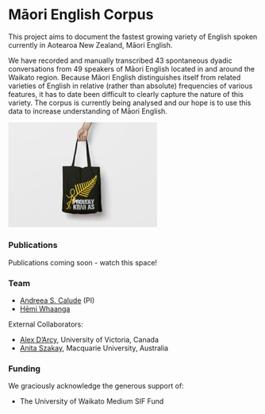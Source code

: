 # Māori English Corpus

This project aims to document the fastest growing variety of English spoken currently in Aotearoa New Zealand, Māori English. 

We have recorded and manually transcribed 43 spontaneous dyadic conversations from 49 speakers of Māori English located in and around the Waikato region. Because Māori English distinguishes itself from related varieties of English in relative (rather than absolute) frequencies of various features, it has to date been difficult to clearly capture the nature of this variety. The corpus is currently being analysed and our hope is to use this data to increase understanding of Māori English.

<img src="../pics/bag.JPG" alt="PakNSave Bag featuring the text 'Proudly Kiwi as'" width="300"/>

### Publications

Publications coming soon - watch this space!

### Team

- [Andreea S. Calude](https://www.calude.net/andreea/) (PI)
- [Hēmi Whaanga](https://www.waikato.ac.nz/fmis/about/staff/hemi)

External Collaborators:

- [Alex D’Arcy](https://www.uvic.ca/humanities/linguistics/people/faculty/darcyalexandra.php), University of Victoria, Canada
- [Anita Szakay](https://researchers.mq.edu.au/en/persons/anita-szakay), Macquarie University, Australia

### Funding

We graciously acknowledge the generous support of:

- The University of Waikato Medium SIF Fund
